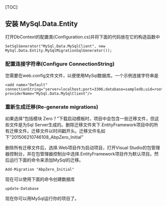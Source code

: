 [TOC]

## 安装 MySql.Data.Entity

打开DbContext的配置类(Configuration.cs)并将下面的代码放在它的构造函数中

```
SetSqlGenerator("MySql.Data.MySqlClient", new MySql.Data.Entity.MySqlMigrationSqlGenerator());
```

### 配置连接字符串(Configure ConnectionString)

您需要在web.config文件文件，以便使用MySql数据库。一个示例连接字符串是

```
<add name="Default" connectionString="server=localhost;port=3306;database=sampledb;uid=root;password=***" providerName="MySql.Data.MySqlClient"/>
```
### 重新生成迁移(Re-generate migrations)

如果选择“包括模块 Zero？”下载启动模板时，项目中会包含一些迁移文件，但这些文件是为Sql Server生成的。删除迁移文件夹下.EntityFramework项目中的所有迁移文件。迁移文件以时间戳开头。迁移文件名如下“201506210746108_AbpZero_Initial”

删除所有迁移文件后，选择.Web项目作为启动项目，打开Visual Studio的包管理器控制台，并在包管理器控制台中选择.EntityFramework项目作为默认项目。然后运行下面的命令来添加MySql的迁移。

```
Add-Migration "AbpZero_Initial"
```

现在可以使用下面的命令创建数据库

```
update-Database
```
现在你可以用MySql运行你的项目了。
